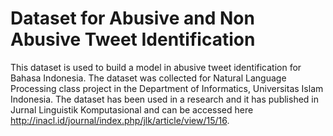 # Dataset for Abusive and Non Abusive Tweet Identification

This dataset is used to build a model in abusive tweet identification for Bahasa Indonesia. The dataset was collected for Natural Language Processing class project in the Department of Informatics, Universitas Islam Indonesia. The dataset has been used in a research and it has published in Jurnal Linguistik Komputasional and can be accessed here http://inacl.id/journal/index.php/jlk/article/view/15/16.
